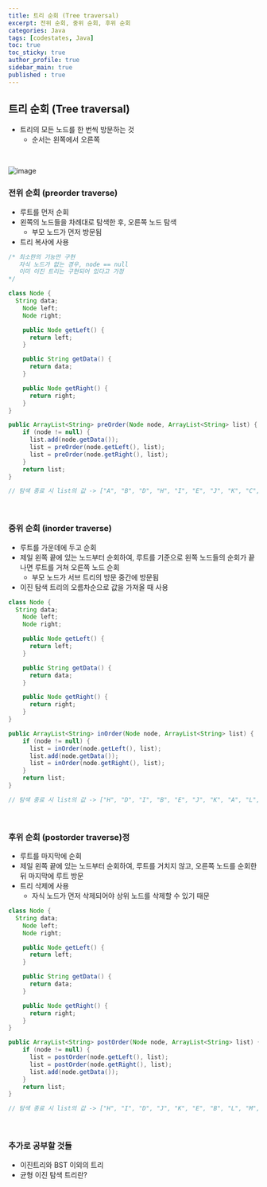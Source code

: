 ```yaml
---
title: 트리 순회 (Tree traversal)
excerpt: 전위 순회, 중위 순회, 후위 순회
categories: Java
tags: [codestates, Java]
toc: true
toc_sticky: true
author_profile: true
sidebar_main: true
published : true
---
```


## 트리 순회 (Tree traversal)
- 트리의 모든 노드를 한 번씩 방문하는 것
  - 순서는 왼쪽에서 오른쪽

<br>

![image](https://github.com/JSooCha/JSooCha.github.io/assets/90169862/e6d5514a-c051-4208-8b9c-fedbbb7c331a)

### 전위 순회 (preorder traverse)
- 루트를 먼저 순회
- 왼쪽의 노드들을 차례대로 탐색한 후, 오른쪽 노드 탐색 
  - 부모 노드가 먼저 방문됨
- 트리 복사에 사용

``` java
/* 최소한의 기능만 구현
   자식 노드가 없는 경우, node == null
   이미 이진 트리는 구현되어 있다고 가정 
*/

class Node {
  String data;
	Node left;
	Node right;

	public Node getLeft() {
      return left;
    }

    public String getData() {
      return data;
    }

    public Node getRight() {
      return right;
    }
}

public ArrayList<String> preOrder(Node node, ArrayList<String> list) {
    if (node != null) {
      list.add(node.getData());
      list = preOrder(node.getLeft(), list);
      list = preOrder(node.getRight(), list);
    }
    return list;
}

// 탐색 종료 시 list의 값 -> ["A", "B", "D", "H", "I", "E", "J", "K", "C", "F", "L", "M", "G", "N", "O"]
```

<br>

### 중위 순회 (inorder traverse)
- 루트를 가운데에 두고 순회
- 제일 왼쪽 끝에 있는 노드부터 순회하여, 루트를 기준으로 왼쪽 노드들의 순회가 끝나면 루트를 거쳐 오른쪽 노드 순회 
  - 부모 노드가 서브 트리의 방문 중간에 방문됨
- 이진 탐색 트리의 오름차순으로 값을 가져올 때 사용

```java
class Node {
  String data;
	Node left;
	Node right;

	public Node getLeft() {
      return left;
    }

    public String getData() {
      return data;
    }

    public Node getRight() {
      return right;
    }
}

public ArrayList<String> inOrder(Node node, ArrayList<String> list) {
    if (node != null) {
      list = inOrder(node.getLeft(), list);
      list.add(node.getData());
      list = inOrder(node.getRight(), list);
    }
    return list;
}

// 탐색 종료 시 list의 값 -> ["H", "D", "I", "B", "E", "J", "K", "A", "L", "F", "M", "C", "N", "G", "O"]
```

<br>

### 후위 순회 (postorder traverse)정
- 루트를 마지막에 순회
- 제일 왼쪽 끝에 있는 노드부터 순회하여, 루트를 거치지 않고, 오른쪽 노드를 순회한 뒤 마지막에 루트 방문 
- 트리 삭제에 사용 
  - 자식 노드가 먼저 삭제되어야 상위 노드를 삭제할 수 있기 때문

```java
class Node {
  String data;
	Node left;
	Node right;

	public Node getLeft() {
      return left;
    }

    public String getData() {
      return data;
    }

    public Node getRight() {
      return right;
    }
}

public ArrayList<String> postOrder(Node node, ArrayList<String> list) {
    if (node != null) {
      list = postOrder(node.getLeft(), list);
      list = postOrder(node.getRight(), list);
      list.add(node.getData());
    }
    return list;
}

// 탐색 종료 시 list의 값 -> ["H", "I", "D", "J", "K", "E", "B", "L", "M", "F", "N", "O", "G", "C", "A"]
```

<br>

### 추가로 공부할 것들 
- 이진트리와 BST 이외의 트리
- 균형 이진 탐색 트리란? 
